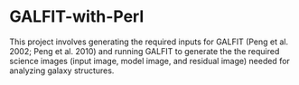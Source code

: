 # GALFIT-with-Perl

This project involves generating the required inputs for GALFIT (Peng et al. 2002; Peng et al. 2010)
and running GALFIT to generate the the required science images (input image, model image, and residual image) needed
for analyzing galaxy structures.
